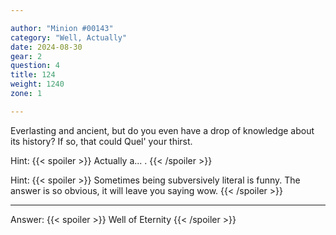 ```yaml
---

author: "Minion #00143"
category: "Well, Actually"
date: 2024-08-30
gear: 2
question: 4
title: 124
weight: 1240
zone: 1

---
```


Everlasting and ancient, but do you even have a drop of knowledge about its history? If so, that could Quel' your thirst.

Hint: {{< spoiler >}} Actually a... . {{< /spoiler >}}

Hint: {{< spoiler >}} Sometimes being subversively literal is funny. The answer is so obvious, it will leave you saying wow. {{< /spoiler >}}

---

Answer: {{< spoiler >}} Well of Eternity {{< /spoiler >}}


